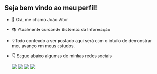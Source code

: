 ## Seja bem vindo ao meu perfil!

- 👋 Olá, me chamo João Vitor 
- 📚 Atualmente cursando Sistemas da Informação
- 💡Todo conteúdo a ser postado aqui será com o intuito de demonstrar meu avanço em meus estudos.
- 👇 Segue abaixo algumas de minhas redes sociais 


   <a href="https://https://www.youtube.com/channel/UC_yicGGSQ418wwLHrGf665g" target="_blank"><img src="https://img.shields.io/badge/YouTube-FF0000?style=for-the-badge&logo=youtube&logoColor=white" target="_blank"></a>
  <a href="https://instagram.com/_jotavex_" target="_blank"><img src="https://img.shields.io/badge/-Instagram-%23E4405F?style=for-the-badge&logo=instagram&logoColor=white" target="_blank"></a>
  <a href = "mailto:jotavexyt15@gmail.com"><img src="https://img.shields.io/badge/-Gmail-%23333?style=for-the-badge&logo=gmail&logoColor=white" target="_blank"></a>
  <a href="https://www.linkedin.com/in/joãovsouza" target="_blank"><img src="https://img.shields.io/badge/-LinkedIn-%230077B5?style=for-the-badge&logo=linkedin&logoColor=white" target="_blank"></a> 


